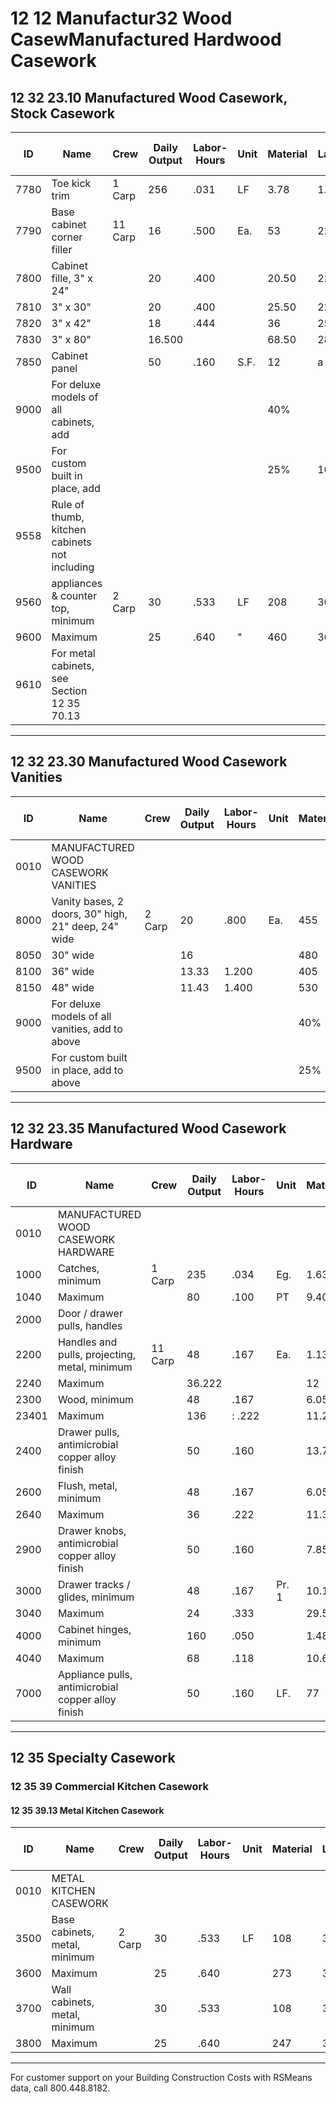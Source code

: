 # 12 12 Manufactur32 Wood CasewManufactured Hardwood Casework

## 12 32 23.10 Manufactured Wood Casework, Stock Casework

| ID   | Name                              | Crew   | Daily Output | Labor-Hours | Unit | Material | Labor | Equipment | Total | Total Incl O&P |
|------|-----------------------------------|--------|-------------|-------------|------|----------|-------|-----------|-------|----------------|
| 7780 | Toe kick trim                     | 1 Carp | 256         | .031        | LF   | 3.78     | 1.76  |           | 5.54  | 6.80           |
| 7790 | Base cabinet corner filler        | 11 Carp| 16          | .500        | Ea.  | 53       | 2282  |           | 81    | 100            |
| 7800 | Cabinet fille, 3" x 24"           |        | 20          | .400        |      | 20.50    | 22.50 |           | 43    | 56             |
| 7810 | 3" x 30"                          |        | 20          | .400        |      | 25.50    | 22.50 |           | 489   | 61.50          |
| 7820 | 3" x 42"                          |        | 18          | .444        |      | 36       | 25    |           | 61    | 76.50          |
| 7830 | 3" x 80"                          |        | 16.500      |             |      | 68.50    | 28    |           | 96.50 | 117            |
| 7850 | Cabinet panel                     |        | 50          | .160        | S.F. | 12       | a     |           | 21    | 26.50          |
| 9000 | For deluxe models of all cabinets, add |    |             |             |      | 40%      |       |           |       |                |
| 9500 | For custom built in place, add    |        |             |             |      | 25%      | 10%   |           |       |                |
| 9558 | Rule of thumb, kitchen cabinets not including | |         |             |      |          |       |           |       |                |
| 9560 | appliances & counter top, minimum | 2 Carp | 30          | .533        | LF   | 208      | 30    |           | 238   | 274            |
| 9600 | Maximum                           |        | 25          | .640        | "    | 460      | 36    |           | 496   | 565            |
| 9610 | For metal cabinets, see Section 12 35 70.13 | |         |             |      |          |       |           |       |                |

---

## 12 32 23.30 Manufactured Wood Casework Vanities

| ID   | Name                              | Crew   | Daily Output | Labor-Hours | Unit | Material | Labor | Equipment | Total | Total Incl O&P |
|------|-----------------------------------|--------|-------------|-------------|------|----------|-------|-----------|-------|----------------|
| 0010 | MANUFACTURED WOOD CASEWORK VANITIES |      |             |             |      |          |       |           |       |                |
| 8000 | Vanity bases, 2 doors, 30" high, 21" deep, 24" wide | 2 Carp | 20 | .800 | Ea. | 455 | 45 | | 500 | 565 |
| 8050 | 30" wide                          |        | 16          |             |      | 480      | 56.50 |           | 536.50| 610            |
| 8100 | 36" wide                          |        | 13.33       | 1.200       |      | 405      | 67.50 |           | 472.50| 545            |
| 8150 | 48" wide                          |        | 11.43       | 1.400       |      | 530      | 79    |           | 609   | 695            |
| 9000 | For deluxe models of all vanities, add to above | |        |             |      | 40%      |       |           |       |                |
| 9500 | For custom built in place, add to above |    |             |             |      | 25%      | 10%   |           |       |                |

---

## 12 32 23.35 Manufactured Wood Casework Hardware

| ID   | Name                              | Crew   | Daily Output | Labor-Hours | Unit | Material | Labor | Equipment | Total | Total Incl O&P |
|------|-----------------------------------|--------|-------------|-------------|------|----------|-------|-----------|-------|----------------|
| 0010 | MANUFACTURED WOOD CASEWORK HARDWARE |      |             |             |      |          |       |           |       |                |
| 1000 | Catches, minimum                  | 1 Carp | 235         | .034        | Eg.  | 1.63     | 1.92  |           | 3.55  | 4.64           |
| 1040 | Maximum                           |        | 80          | .100        | PT   | 9.40     | 5.65  |           | 15.05 | 18.75          |
| 2000 | Door / drawer pulls, handles      |        |             |             |      |          |       |           |       |                |
| 2200 | Handles and pulls, projecting, metal, minimum | 11 Carp | 48 | .167 | Ea. | 1.13 | 9.40 | | 10.53 | 15.20 |
| 2240 | Maximum                           |        | 36.222      |             |      | 12       | 12.50 |           | 24.50 | 32             |
| 2300 | Wood, minimum                     |        | 48          | .167        |      | 6.05     | 9.40  |           | 15.45 | 20.50          |
| 23401| Maximum                           |        | 136         | : .222      |      | 11.20    | 12.50 |           | 23.70 | 31             |
| 2400 | Drawer pulls, antimicrobial copper alloy finish | | 50 | .160 |      | 13.75    | 9     |           | 22.75 | 28.50          |
| 2600 | Flush, metal, minimum             |        | 48          | .167        |      | 6.05     | 9.40  |           | 15.45 | 20.50          |
| 2640 | Maximum                           |        | 36          | .222        |      | 11.35    | 12.50 |           | 23.85 | 31             |
| 2900 | Drawer knobs, antimicrobial copper alloy finish | | 50 | .160 |      | 7.85     | .9    |           | 16.85 | 22             |
| 3000 | Drawer tracks / glides, minimum   |        | 48          | .167        | Pr. 1| 10.10    | 9.40  |           | 19.50 | 25             |
| 3040 | Maximum                           |        | 24          | .333        |      | 29.50    | 18.75 |           | 48.25 | 60             |
| 4000 | Cabinet hinges, minimum           |        | 160         | .050        |      | 1.48     | 2.82  |           | 4.30  | 5.80           |
| 4040 | Maximum                           |        | 68          | .118        |      | 10.60    | 6.60  |           | 17.20 | 21.50          |
| 7000 | Appliance pulls, antimicrobial copper alloy finish | | 50 | .160 | LF. | 77 | 9 | | 86 | 98.50 |

---

## 12 35 Specialty Casework

### 12 35 39 Commercial Kitchen Casework

#### 12 35 39.13 Metal Kitchen Casework

| ID   | Name                              | Crew   | Daily Output | Labor-Hours | Unit | Material | Labor | Equipment | Total | Total Incl O&P |
|------|-----------------------------------|--------|-------------|-------------|------|----------|-------|-----------|-------|----------------|
| 0010 | METAL KITCHEN CASEWORK            |        |             |             |      |          |       |           |       |                |
| 3500 | Base cabinets, metal, minimum     | 2 Carp | 30          | .533        | LF   | 108      | 30    |           | 138   | 163            |
| 3600 | Maximum                           |        | 25          | .640        |      | 273      | 36    |           | 309   | 35             |
| 3700 | Wall cabinets, metal, minimum     |        | 30          | .533        |      | 108      | 30    |           | 138   | 163            |
| 3800 | Maximum                           |        | 25          | .640        |      | 247      | 36    |           | 283   | 325            |

---

For customer support on your Building Construction Costs with RSMeans data, call 800.448.8182.